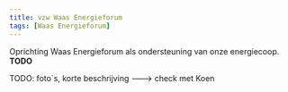 ```yaml
---
title: vzw Waas Energieforum
tags: [Waas Energieforum]
---
```


Oprichting Waas Energieforum als ondersteuning van onze energiecoop. **TODO**

TODO: foto`s, korte beschrijving ---> check met Koen
